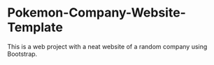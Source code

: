 # Pokemon-Company-Website-Template
This is a web project with a neat website of a random company using Bootstrap.
